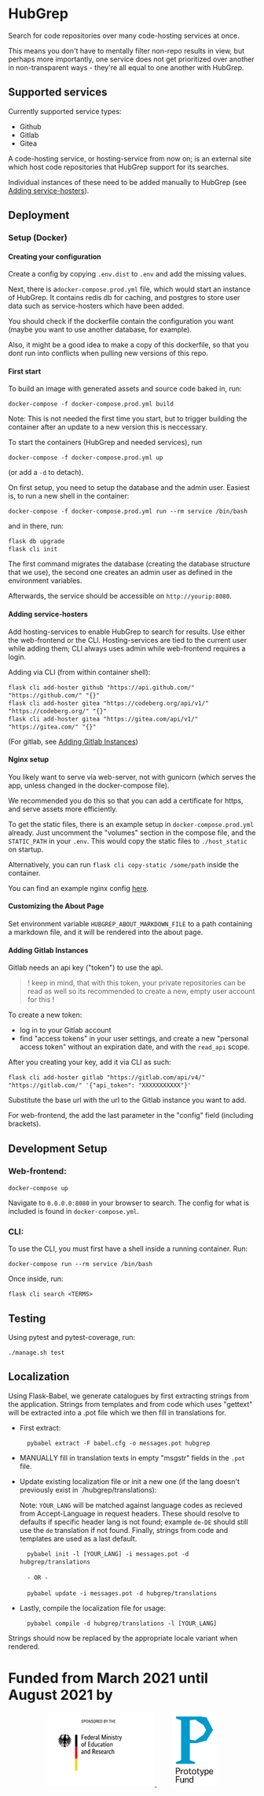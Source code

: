 # HubGrep

Search for code repositories over many code-hosting services at once. 

This means you don't have to mentally filter non-repo results in view, but perhaps more importantly, 
one service does not get prioritized over another in non-transparent ways - they're all equal to one another with HubGrep.


## Supported services
 
Currently supported service types:

* Github
* Gitlab
* Gitea

A code-hosting service, or hosting-service from now on; is an external site which host code repositories that 
HubGrep support for its searches.

Individual instances of these need to be added manually to HubGrep (see [Adding service-hosters](#adding-service-hosters)).

## Deployment

### Setup (Docker)

#### Creating your configuration

Create a config by copying `.env.dist` to `.env` and add the missing values.

Next, there is a`docker-compose.prod.yml` file, which would start an instance of HubGrep. 
It contains redis db for caching, and postgres to store user data such as service-hosters which have been added.

You should check if the dockerfile contain the configuration you want 
(maybe you want to use another database, for example).

Also, it might be a good idea to make a copy of this dockerfile, so that you dont run into conflicts when pulling new 
versions of this repo.


#### First start

To build an image with generated assets and source code baked in, 
run:

    docker-compose -f docker-compose.prod.yml build
  
Note: This is not needed the first time you start,
but to trigger building the container after an update to a new version this is neccessary.

To start the containers (HubGrep and needed services), run

    docker-compose -f docker-compose.prod.yml up

(or add a `-d` to detach).

On first setup, you need to setup the database and the admin user.
Easiest is, to run a new shell in the container:

    docker-compose -f docker-compose.prod.yml run --rm service /bin/bash

and in there, run:

    flask db upgrade
    flask cli init

The first command migrates the database (creating the database structure that we use), 
the second one creates an admin user as defined in the environment variables.


Afterwards, the service should be accessible on `http://yourip:8080`.


#### Adding service-hosters 

Add hosting-services to enable HubGrep to search for results. Use either the web-frontend 
or the CLI. Hosting-services are tied to the current user while adding them; CLI always uses admin while web-frontend requires a login.
 
Adding via CLI (from within container shell):

    flask cli add-hoster github "https://api.github.com/" "https://github.com/" "{}"
    flask cli add-hoster gitea "https://codeberg.org/api/v1/" "https://codeberg.org/" "{}"
    flask cli add-hoster gitea "https://gitea.com/api/v1/" "https://gitea.com/" "{}"

(For gitlab, see [Adding Gitlab Instances](#adding-gitlab-instances))


#### Nginx setup

You likely want to serve via web-server, not with gunicorn (which serves the app, unless changed in the docker-compose file). 

We recommended you do this so that you can add a certificate for https, and serve assets more efficiently. 

To get the static files, there is an example setup in `docker-compose.prod.yml` already.
Just uncomment the "volumes" section in the compose file, and the `STATIC_PATH` in your `.env`.
This would copy the static files to `./host_static` on startup.

Alternatively, you can run `flask cli copy-static /some/path` inside the container.

You can find an example nginx config [here](./nginx_example.conf).


#### Customizing the About Page

Set environment variable `HUBGREP_ABOUT_MARKDOWN_FILE` to a path containing a markdown file,
and it will be rendered into the about page.


#### Adding Gitlab Instances

Gitlab needs an api key ("token") to use the api.

> ! keep in mind, that with this token, your private repositories can be read as well
> so its recommended to create a new, empty user account for this !

To create a new token:
* log in to your Gitlab account
* find "access tokens" in your user settings, and create a new "personal access token" 
without an expiration date, and with the `read_api` scope.

After you creating your key, add it via CLI as such:
    
    flask cli add-hoster gitlab "https://gitlab.com/api/v4/" "https://gitlab.com/" '{"api_token": "XXXXXXXXXXX"}'
    
Substitute the base url with the url to the Gitlab instance you want to add.

For web-frontend, the add the last parameter in the "config" field (including brackets).


## Development Setup

### Web-frontend:

    docker-compose up

Navigate to `0.0.0.0:8080` in your browser to search. The config for what is included is found in `docker-compose.yml`.


### CLI:

To use the CLI, you must first have a shell inside a running container. Run:

    docker-compose run --rm service /bin/bash

Once inside, run:

    flask cli search <TERMS>


## Testing

Using pytest and pytest-coverage, run:

    ./manage.sh test
    

## Localization

Using Flask-Babel, we generate catalogues by first extracting strings from the application. Strings from templates and
from code which uses "gettext" will be extracted into a .pot file which we then fill in translations for.

* First extract:

        pybabel extract -F babel.cfg -o messages.pot hubgrep

* MANUALLY fill in translation texts in empty "msgstr" fields in the `.pot` file.
* Update existing localization file or init a new one (if the lang doesn't previously exist in `/hubgrep/translations):
  
  Note: `YOUR_LANG` will be matched against language codes as recieved from Accept-Language in request headers. 
        These should resolve to defaults if specific header lang is not found; example `de-DE` should still use the `de` translation if not found. Finally, strings from code and templates are used as a last default.

        pybabel init -l [YOUR_LANG] -i messages.pot -d hubgrep/translations
        
        - OR -
        
        pybabel update -i messages.pot -d hubgrep/translations
    
* Lastly, compile the localization file for usage:

        pybabel compile -d hubgrep/translations -l [YOUR_LANG]
    
Strings should now be replaced by the appropriate locale variant when rendered.


# Funded from March 2021 until August 2021 by

<p align="center">
    <a href="https://www.bmbf.de/en/" rel="nofollow">
        <img src="hubgrep/static/images/logos/bmbf_en.jpg" alt="Logo of the German Ministry for Education and Research" style="max-width:100%;" height="150px">
    </a>
    &nbsp; &nbsp; &nbsp; &nbsp;
    <a href="https://prototypefund.de/en/" rel="nofollow">
        <img src="hubgrep/static/images/logos/prototype_fund.svg" alt="Logo of the Prototype Fund" style="max-width:100%;" height="150px">
    </a>
</p>
